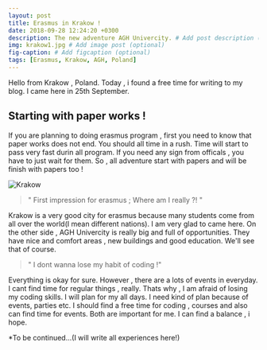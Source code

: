 ```yaml
---
layout: post
title: Erasmus in Krakow ! 
date: 2018-09-28 12:24:20 +0300
description: The new adventure AGH Univercity. # Add post description (optional)
img: krakow1.jpg # Add image post (optional)
fig-caption: # Add figcaption (optional)
tags: [Erasmus, Krakow, AGH, Poland]
---
```

Hello from Krakow , Poland. Today , i found a free time for writing to my blog. I came here in 25th September.

## Starting with paper works ! 
If you are planning to doing erasmus program , first you need to know that paper works does not end. You should all time in a rush. Time will start to pass very fast durin all program. If you need any sign from officals , you have to just wait for them. So , all adventure start with papers and will be finish with papers too !

![Krakow]({{site.baseurl}}/assets/img/krakow1.jpg)

>" First impression for erasmus ; Where am I really ?! "

Krakow is a very good city for erasmus because many students come from all over the world(I mean different nations). I am very glad to came here. On the other side , AGH Univercity is really big and full of opportunities. They have nice and comfort areas , new buildings and good education. We'll see that of course.

>" I dont wanna lose my habit of coding !"

Everything is okay for sure. However , there are a lots of events in everyday. I cant find time for regular things , really. Thats why , I am afraid of losing my coding skills. I will plan for my all days. I need kind of plan because of events, parties etc. I should find a free time for coding , courses and also can find time for events. Both are important for me. I can find a balance , i hope.

*To be continued...(I will write all experiences here!)
